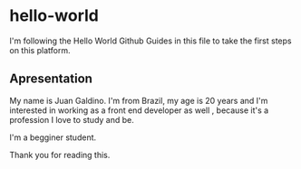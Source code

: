 # hello-world
I'm following the Hello World Github Guides in this file to take the first steps on this platform.

## Apresentation
My name is Juan Galdino. I'm from Brazil, my age is 20 years and I'm interested in working as a front end developer as well , because it's a profession I love to study and be.

I'm a begginer student.

Thank you for reading this.
